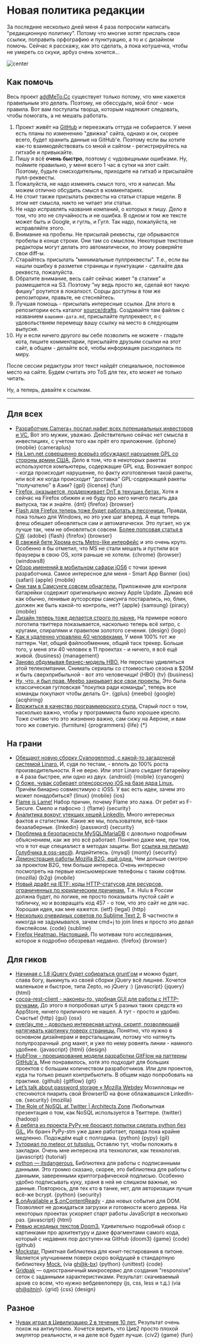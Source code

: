 # Новая политика редакции

За последние несколько дней меня 4 раза попросили написать "редакционную политику". Потому что многие хотят прислать свои ссылки, поправить орфографию и пунктуацию, а то и с дизайном помочь. Сейчас я расскажу, как это сделать, а пока котушечка, чтобы не умереть со скуки, арбуз очень хочется...

![center](http://chyo.ru/kitty-kitty.png)

## Как помочь

Весь проект [addMeTo.Cc](http://addmeto.cc) существует только потому, что мне кажется правильным это делать. Поэтому, не обессудьте, мой блог - мои правила. Вот вам постулаты творца, которым надлежит следовать, чтобы помогать, а не мешать работать.

1. Проект живёт на [GitHub](http://github.com/bobuk/addmeto.cc) и переезжать оттуда не собирается. У меня есть планы по изменению "движка" сайта, однако и он, скорее всего, будет хранить данные на GitHub'е. Поэтому если вы хотите как-то взаимодействовать со мной и сайтом - регистрируйтесь на гитхабе и привыкайте.
2. Пишу я всё **очень быстро**, поэтому с чудовищными ошибками. Ну, поймите правильно, у меня всего 1 час в сутки на этот сайт. Поэтому, будьте снисходительны, приходите на гитхаб и присылайте пулл-реквесты.
3. Пожалуйста, не надо изменять смысл того, что я написал. Мы можем отлично обсудить смысл в комментариях.
4. Не стоит также присылать реквесты на статьи старше недели. В этом нет смысла, никто не читает эти статьи.
5. Не надо исправлять названия компаний, о которых я пишу. Дело в том, что это не случайность и не ошибка. В одном и том же тексте может быть и Google, и гугль, и Гугл. Так надо, пожалуйста, не исправляйте этого.
6. Внимание на пробелы. Не присылай реквесты, где обрываются пробелы в конце строки. Они там со смыслом. Некоторые текстовые редакторы могут делать это автоматически, по этому роверяйте свои diff-ы.
7. Старайтесь присылать "минимальные пуллреквесты". Т.е., если вы нашли ошибку в разметке страницы и пунктуации - сделайте два реквеста, пожалуйста.
8. Обратите внимание, весь сайт сейчас живет "в статике" и размещается на S3. Поэтому "ну ведь просто же, сделай вот такую фишку" роутится в локалхост. Сорцы доступны в том же репозитории, правьте, не стесняйтесь.
9. Лучшая помощь - присылать интересные ссылки. Для этого в репозитории есть каталог [source/drafts](https://github.com/bobuk/addmeto.cc/tree/master/source/drafts). Создавайте там файлик с названием `вашеимя-дата.md`, присылайте пуллреквест, я с удовольствием перемещу вашу ссылку на место в следующем выпуске.
10. Ну и если ничего другого вы себе позволить не можете - гладьте кота, пишите комментарии, присылайте друзьям ссылки на этот сайт, в общем - делайте всё, чтобы информация расходилась по миру.

После сессии редактуры этот текст найдёт специальное, постоянное место на сайте. Будем считать это ToS для тех, кто может не только читать.

Ну, а теперь, давайте к ссылкам.

-----

## Для всех

* [Разработчик Camera+ послал нафиг всех потенциальных инвесторов и VC.](http://techcrunch.com/2012/06/08/camera-plus-turns-2-says-eff-the-vcs/) Вот это мужик, уважаю. Действительно сейчас нет смысла в инвестициях, с учетом того как прёт его приложение. {iphone} {mobile} {cameraplus}
* [На Lwn.net совершенно всерьёз обсуждают нарушение GPL со стороны армии США.](http://lwn.net/Articles/501536/) Дело в том, что в некоторых ракетах используются компьютеры, содержащие GPL код. Возникает вопрос - когда происходит нарушение, по факту изготовления такой ракеты, или всё же когда происходит "доставка" GPL-содержащей ракеты "получателю" в Азии? {gpl} {license} {fun}
* [Firefox, оказыается, поддерживает DnT в текущих бетах.](http://blog.mozilla.org/theden/2012/06/05/firefox-tip-tell-sites-you-dont-want-to-be-tracked/) Хотя я сейчас на Firefox обижен и не буду про него ничего писать два выпуска, так и знайте. {dnt} {firefox} {browser}
* [Flash для Firefox теперь тоже будет работать в песочнице.](http://www.webmonkey.com/2012/06/flash-firefox-play-together-in-new-security-sandbox/) Правда, пока только для Windows, но это уже шаг вперед. А еще теперь флеш обещает обновляться сам и автоматически. Это пугает, но уж лучше так, чем не обновляться совсем. [Более попсовая статья в CW](http://www.computerworld.com/s/article/9227927/Adobe_patches_critical_Flash_bugs_ships_sandboxed_plug_in_for_Firefox?taxonomyId=85&pageNumber=2). {adobe} {flash} {firefox} {browser}
* [В свежей бете Хрома есть Metro-like интерфейс](http://venturebeat.com/2012/06/11/hands-on-google-chrome-windows-8/#s:chrome-win-8-2) и это очень круто. Особенно я бы отметил, что MS не стали мешать и пустили все браузеры в свою OS, хотя раньше не хотели. {chrome} {browser} {windows8}
* [Обзор именений в мобильном сафари iOS6](http://taitems.tumblr.com/post/24936855546/what-ios-6-mobile-safari-offers-front-end-devs) с точки зрения разработчика. Самое интересное для меня - Smart App Banner {ios} {safari} {apple} {mobile}
* [Они там в Самсунге совсем обнаглели.](http://techinch.com/2012/06/12/samsung-copies-apple-again/) Приложение для контроля батарейки содержит оригинальную иконку Apple Update. Думаю всё как обычно, ленивые аутсорсеры самсунга постарались, но, блин, должен же быть какой-то контроль, нет? {apple} {samsung} {piracy} {mobile}
* [Дизайн теперь тоже делается строго по науке.](http://designshack.net/articles/graphics/twitters-new-logo-the-geometry-and-evolution-of-our-favorite-bird/) На примере нового логотипа твиттера показывается, насколько теперь всё хитро, с кругами, спиралями и правилом золотого сечения. {design} {logo}
* [Как я удаленно управляю 40 человеками.](http://ryancarson.com/post/24884883426/how-i-manage-40-people-remotely) У меня 100% тот же паттерн. Чат, общий файлообменник, общий таск трекер. Больше того, у меня эти 40 человек в 11 проектах - и ничего, я всё ещё живой. {business} {management}
* [Заново обдумывая бизнес-модель HBO.](http://bits.blogs.nytimes.com/2012/06/10/disruptions-for-hbo-still-beholden-to-a-cable-company/) Не перестаю удивляться этой телекомпании. Снимать сериалы со стоимостью сезона в $20M и быть сверхприбыльной - вот это человечищи! {HBO} {tv} {business}
* [Ну, что, я был прав. Meebo закрывает все свои проекты.](http://techcrunch.com/2012/06/09/meebo-product-shutdown/) Это была классическая гугловская "покупка ради команды", теперь все команды покупают чтобы делать G+. {gplus} {meebo} {google} {acqhiring}
* [Вложиться в качество программерского стула.](http://www.codinghorror.com/blog/2008/07/investing-in-a-quality-programming-chair.html) Старый пост о том, насколько важно, чтобы у программиста было хорошее кресло. Тоже считаю что это жизненно важно, сам сижу на Аероне, и вам того же советую. {furniture} {programmers} {life} {*}

## На грани
* [Обещают новую сборку Cyanogenmod, с какой-то загадочной системой Linaro.](http://www.androidpolice.com/2012/06/09/linaro-android-nearly-doubles-ics-performance-and-now-parts-of-it-are-being-added-to-cm9/) И, судя по тестам, - вплоть до 100% роста производительности. Я не верю. Или этот Linaro съедает батарейку в 4 раза быстрее, или одно из двух. {android} {mobile} {cyanogen}
* [О боже, чувак собирает опенсорсную iOS на базе ядра Linux.](http://crna.cc/magenta.html) Причём бинарно совместимую с iOS5. У вас есть идеи, зачем это может понадобиться? {linux} {mobile} {ios}
* [Flame is Lame!](http://www.f-secure.com/weblog/archives/00002383.html) Набор причин, почему Flame это лажа. От ребят из F-Secure. Смело и пафосно :) {flame} {security}
* [Аналитика вокруг утекших хешей LinkedIn.](https://community.qualys.com/blogs/securitylabs/2012/06/08/lessons-learned-from-cracking-2-million-linkedin-passwords) Много интересных фактов и статистики. Какие же мы, пользователи, всё-таки безалаберные. {linkedin} {password} {security}
* [Проблема в безопасности MySQL/MariaDB](http://arstechnica.com/information-technology/2012/06/security-flaw-in-mysql-mariadb-allows-access-with-any-password-just-keep-submitting-it/) с довольно подробным объяснением, как же это всё работает. Понятно даже мне, при том, что я тот еще специалист в методах защиты. Вот [ссылка на письмо Голубчика в oss-sec@](http://seclists.org/oss-sec/2012/q2/493). Апдейтитесь. {mysql} {monty} {security}
* [Демонстрация работы Mozilla B2G, ещё одна.](http://paulrouget.com/e/b2ghack/) Чем дольше смотрю за проектом B2G, тем больше интереса. Очень интересно посмотреть на первые консьюмерские телефоны с таким софтом. {mozilla} {b2g} {mobile}
* [Новый драфт на IETF: коды HTTP-статусов для ресурсов, ограниченных по юридическим причинам.](http://tools.ietf.org/html/draft-tbray-http-legally-restricted-status-00) Т.е. Hulu в России должна будет, по логике, не просто показывать пустой сайт и табличку, но и возвращать код 457 - о том, что это сайт не для нас. Хорошая идея, как мне кажется. {ietf} {legal} {http}
* [Несколько очевидных советов по Sublime Text 2.](http://whiletruecode.com/post/7-handy-text-manipulation-tricks-sublime-text-2) В частности я никогда не задумывался, зачем cmd+j to join lines и просто это делал бэкспейсом. {code} {sublime}
* [Firefox Heatmap. Настоящий.](https://heatmap.mozillalabs.com/) По мотивам того исследования, которое я подробно обозревал недавно. {firefox} {browser}

## Для гиков

* [Начиная с 1.8 jQuery будет собираться grunt'ом](https://github.com/jquery/jquery#modules-new-in-18) и можно будет, слава богу, выкинуть из своей сборки jQuery всё лишнее. Хочется маленькое и быстрое, типа Zepto, но jQuery :) {javascript} {jquery} {html}
* [cocoa-rest-client - наконец-то, удобная GUI для работы с HTTP-ручками.](http://code.google.com/p/cocoa-rest-client/) До этого я попробовал штук 5 разных таких средств из AppStore, ничего приличного не нашел. А тут - просто и удобно. Счастье! {http} {gui} {osx}
* [overlay_me - довольно интересная штука, скрипт, позволяющий натягивать картинку поверх страницы.](https://github.com/frontfoot/overlay_me) Понятно, что нужно в основном дизайнерам и верстальщикам, потому что натянуть полупрозрачный .png макет, и уже по нему ровнять линии - намного удобнее. {javascript} {html} {design}
* [HubFlow - проецирование модели разработки GitFlow на паттерны GitHub'a.](http://dev.datasift.com/blog/hubflow-github-and-gitflow-model-together) Мне понравилось, хотя это подходит для больших проектов с большим количеством разработчиков. Или для проектов, куда ты только решил контрибьютить. В общем надо попробовать на практике. {github} {gitflow} {git}
* [Let’s talk about password storage « Mozilla Webdev](http://blog.mozilla.org/webdev/2012/06/08/lets-talk-about-password-storage/) Мозилловцы не стесняются пиарить свой BrowserID на фоне облажавшихся LinkedIn-ов. {security} {mozilla}
* [The Role of NoSQL at Twitter | Architects Zone](http://architects.dzone.com/articles/role-nosql-twitter) Любопытная презентация о том, как NoSQL используется в Твиттере. {twitter} {hadoop}
* [А ребята из проекта PyPy не бросают попытки сделать python без GIL.](http://morepypy.blogspot.com/2012/06/stm-with-threads.html) Их бранч PyPy-stm уже даже работает, правда пока крайне медленно. Подождём ещё с полгодика. {python} {pypy} {gil}
* [Туториал по meteor от tutsplus.](http://net.tutsplus.com/tutorials/javascript-ajax/whats-this-meteor-thing/) Оставлю тут, чтобы положить в закладки. Очень мне интересна эта технология, как технология. {javascript} {tutorial}
* [python — itsdangerous.](http://packages.python.org/itsdangerous/) Библиотека для работы с подписанными данными. Это громко сказано, скорее, это библиотека для работы с данными, заверенными криптографической подписью. Особенно удобно подписывать куку, храня в ней не слишком важные, но данные. Повторюсь, для тех кто в танке, нет, для авторизации лучше всё-же bcrypt. {python} {security}
* [$.onAvailable и $.onContentReady](https://github.com/furf/jquery-onavailable) - два новых события для DOM. Позволяют не дожидаться загрузки и готовности всего дерева. На некоторых проектах ускоряет старт работы JavaScript в несколько раз. {javascript} {html}
* [Ревью исходных текстов Doom3.](http://fabiensanglard.net/doom3/index.php) Удивительно подробный обзор с картинками про архитектуру и даже фрагментами самого кода, который с недавних пор доступен на GitHub {doom3} {game} {code} {github}
* [Mockstar.](http://mockstar.readthedocs.org/) Приятная библиотека для юнит-тестирования в питоне. Является улучшением поверх скоро войдущей в стандартную библиотеку [Mock.](http://www.voidspace.org.uk/python/mock/mock.html) (via [gh@k-bx](https://github.com/k-bx)) {python} {unittest} {code}
* [Gridpak](http://gridpak.com/) — одностраничный микросервис для создания "responsive" сеток с заданными характеристиками. Результат: скачиваемый архив со всем, что нужно вебдевелоперу (js, css, less и т.д.) (via [gh@sitnin](https://github.com/sitnin)). {grid} {css} {design}

## Разное
* [Чувак играл в Цивилизацию 2 в течение 10 лет.](http://www.reddit.com/r/gaming/comments/uxpil/ive_been_playing_the_same_game_of_civilization_ii/) Результат очень похож на антиутопию. Хочется верить, что Цив2 просто плохой эмулятор реальности, и на деле всё будет лучше. {civ2} {game} {fun}
